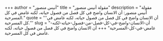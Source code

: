+++
author = "أنيس منصور"
title = "مقولة أنيس منصور"
description = "مقولة أنيس منصور: أن الانسان واضح في كل فصل من فصول حياته، لكنه غامض في كل المسرحية."
quote = '''أن الانسان واضح في كل فصل من فصول حياته، لكنه غامض في كل المسرحية.''' 
slug = "أن-الانسان-واضح-في-كل-فصل-من-فصول-حياته-لكنه-غامض-في-كل-المسرحية"
+++
أن الانسان واضح في كل فصل من فصول حياته، لكنه غامض في كل المسرحية.
